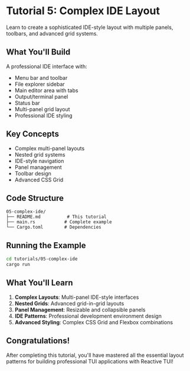 # Tutorial 5: Complex IDE Layout

Learn to create a sophisticated IDE-style layout with multiple panels, toolbars, and advanced grid systems.

## What You'll Build

A professional IDE interface with:
- Menu bar and toolbar
- File explorer sidebar
- Main editor area with tabs
- Output/terminal panel
- Status bar
- Multi-panel grid layout
- Professional IDE styling

## Key Concepts

- Complex multi-panel layouts
- Nested grid systems
- IDE-style navigation
- Panel management
- Toolbar design
- Advanced CSS Grid

## Code Structure

```
05-complex-ide/
├── README.md          # This tutorial
├── main.rs           # Complete example
└── Cargo.toml        # Dependencies
```

## Running the Example

```bash
cd tutorials/05-complex-ide
cargo run
```

## What You'll Learn

1. **Complex Layouts**: Multi-panel IDE-style interfaces
2. **Nested Grids**: Advanced grid-in-grid layouts
3. **Panel Management**: Resizable and collapsible panels
4. **IDE Patterns**: Professional development environment design
5. **Advanced Styling**: Complex CSS Grid and Flexbox combinations

## Congratulations!

After completing this tutorial, you'll have mastered all the essential layout patterns for building professional TUI applications with Reactive TUI!

